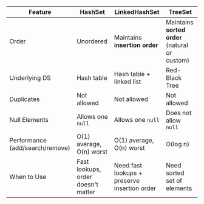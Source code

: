 | Feature                         | HashSet                            | LinkedHashSet                                | TreeSet                                        |
| ------------------------------- | ---------------------------------- | -------------------------------------------- | ---------------------------------------------- |
| Order                           | Unordered                          | Maintains **insertion order**                | Maintains **sorted order** (natural or custom) |
| Underlying DS                   | Hash table                         | Hash table + linked list                     | Red-Black Tree                                 |
| Duplicates                      | Not allowed                        | Not allowed                                  | Not allowed                                    |
| Null Elements                   | Allows one `null`                  | Allows one `null`                            | Does not allow `null`                          |
| Performance (add/search/remove) | O(1) average, O(n) worst           | O(1) average, O(n) worst                     | O(log n)                                       |
| When to Use                     | Fast lookups, order doesn't matter | Need fast lookups + preserve insertion order | Need sorted set of elements                    |
